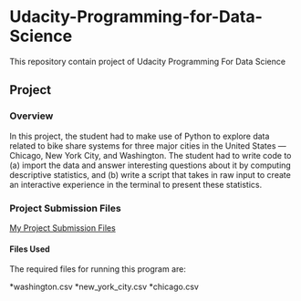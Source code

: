 # Udacity-Programming-for-Data-Science

This repository contain project of Udacity Programming For Data Science



## Project


### Overview

In this project, the student had to make use of Python to explore data related to bike share systems for three major cities in the United States — Chicago, New York City, and Washington. The student had to write code to (a) import the data and answer interesting questions about it by computing descriptive statistics, and (b) write a script that takes in raw input to create an interactive experience in the terminal to present these statistics.

### Project Submission Files

[My Project Submission Files](https://github.com/turgaytursun/Programming-for-Data-Science/tree/main/Project2)


#### Files Used
The required files for running this program are:

*washington.csv
*new_york_city.csv
*chicago.csv


